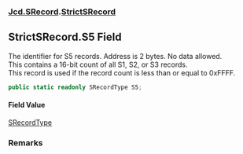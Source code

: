 ### [Jcd.SRecord](Jcd.SRecord.md 'Jcd.SRecord').[StrictSRecord](Jcd.SRecord.StrictSRecord.md 'Jcd.SRecord.StrictSRecord')

## StrictSRecord.S5 Field

The identifier for S5 records. Address is 2 bytes. No data allowed.  
This contains a 16-bit count of all S1, S2, or S3 records.  
This record is used if the record count is less than or equal to 0xFFFF.

```csharp
public static readonly SRecordType S5;
```

#### Field Value
[SRecordType](Jcd.SRecord.SRecordType.md 'Jcd.SRecord.SRecordType')

### Remarks